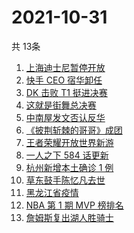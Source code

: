 # 2021-10-31
  共 13条

  <!-- BEGIN -->
  <!-- 最后更新时间:Sun Oct 31 2021 12:16:07 GMT+0000 (Coordinated Universal Time) -->
  1. [上海迪士尼暂停开放](https://www.zhihu.com/search?q=上海迪士尼)
1. [快手 CEO 宿华卸任](https://www.zhihu.com/search?q=快手)
1. [DK 击败 T1 挺进决赛](https://www.zhihu.com/search?q=DK)
1. [这就是街舞总决赛](https://www.zhihu.com/search?q=这就是街舞)
1. [中南屋发文否认反华](https://www.zhihu.com/search?q=中南屋)
1. [《披荆斩棘的哥哥》成团](https://www.zhihu.com/search?q=披荆斩棘的哥哥)
1. [王者荣耀开放世界新游](https://www.zhihu.com/search?q=王者荣耀世界)
1. [一人之下 584 话更新](https://www.zhihu.com/search?q=一人之下)
1. [杭州新增本土确诊 1 例](https://www.zhihu.com/search?q=杭州疫情)
1. [草东鼓手陈忆凡去世](https://www.zhihu.com/search?q=草东没有派对)
1. [黑龙江省疫情](https://www.zhihu.com/search?q=黑龙江疫情)
1. [NBA 第 1 期 MVP 榜排名](https://www.zhihu.com/search?q=MVP)
1. [詹姆斯复出湖人胜骑士](https://www.zhihu.com/search?q=詹姆斯)
  <!-- END -->
  